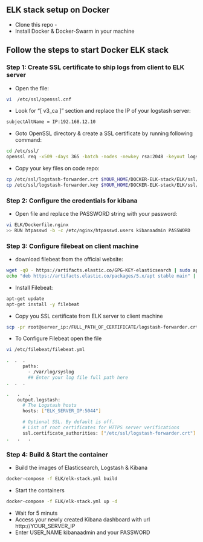 ## ELK stack setup on Docker
   * Clone this repo -
   * Install Docker & Docker-Swarm in your machine

## Follow the steps to start Docker ELK stack

### Step 1: Create SSL certificate to ship logs from client to ELK server
   * Open the file:
```sh
vi  /etc/ssl/openssl.cnf 
```

   * Look for “[ v3_ca ]” section and replace the IP of your logstash server: 
```sh
subjectAltName = IP:192.168.12.10
```

   * Goto OpenSSL directory & create a SSL certificate by running following command:
```sh
cd /etc/ssl/
openssl req -x509 -days 365 -batch -nodes -newkey rsa:2048 -keyout logstash-forwarder.key -out logstash-forwarder.crt
```
   * Copy your key files on code repo:

```sh
cp /etc/ssl/logstash-forwarder.crt $YOUR_HOME/DOCKER-ELK-stack/ELK/ssl/certs/logstash-forwarder.crt
cp /etc/ssl/logstash-forwarder.key $YOUR_HOME/DOCKER-ELK-stack/ELK/ssl/private/logstash-forwarder.key
```
### Step 2: Configure the credentials for kibana
   * Open file and replace the PASSWORD string with your password:
```sh
vi ELK/Dockerfile.nginx
>> RUN htpasswd -b -c /etc/nginx/htpasswd.users kibanaadmin PASSWORD
```
### Step 3: Configure filebeat on client machine
  * download filebeat from the official website:
```sh
wget -qO - https://artifacts.elastic.co/GPG-KEY-elasticsearch | sudo apt-key add -
echo "deb https://artifacts.elastic.co/packages/5.x/apt stable main" | sudo tee -a /etc/apt/sources.list.d/beats.list
```
  * Install Filebeat:
```sh
apt-get update 
apt-get install -y filebeat
```
  * Copy you SSL certificate from ELK server to client machine
```sh
scp -pr root@server_ip:/FULL_PATH_OF_CERTIFICATE/logstash-forwarder.crt /etc/ssl
```
  * To Configure Filebeat open the file
```sh
vi /etc/filebeat/filebeat.yml
```
```sh
.  .  .
      paths:
        - /var/log/syslog
        ## Enter your log file full path here
.  .  .
```
```sh
.   .   .
	output.logstash:
	  # The Logstash hosts
	  hosts: ["ELK_SERVER_IP:5044"]

	  # Optional SSL. By default is off.
	  # List of root certificates for HTTPS server verifications
	  ssl.certificate_authorities: ["/etc/ssl/logstash-forwarder.crt"]
.   .   .
```

### Step 4: Build & Start the container
   * Build the images of Elasticsearch, Logstash  & Kibana
```sh
docker-compose -f ELK/elk-stack.yml build
```
  * Start the containers
```sh
docker-compose -f ELK/elk-stack.yml up -d
```
  * Wait for 5 minuts
  * Access your newly created Kibana dashboard with url http://YOUR_SERVER_IP
  * Enter USER_NAME kibanaadmin and your PASSWORD






